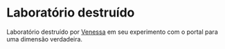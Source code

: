 # Laboratório destruído

Laboratório destruído por [Venessa](../../Personagens/PCs/venessa.md) em seu experimento com o portal para uma dimensão verdadeira.
